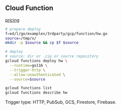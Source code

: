 Cloud Function
-

[pricing](https://cloud.google.com/functions/pricing)

````sh
# prepare deploy
f=ed/l/go/examples/3rdparty/gcp/function/hw.go
source=/tmp/x/
mkdir -p $source && cp $f $source

# deploy
# source: dir or .zip or source repository
gcloud functions deploy hw \
  --runtime=go116 \
  --trigger-http \
  --allow-unauthenticated \
  --source=$source

gcloud functions list
gcloud functions describe hw
````

Trigger type: HTTP, PubSub, GCS, Firestore, Firebase.

